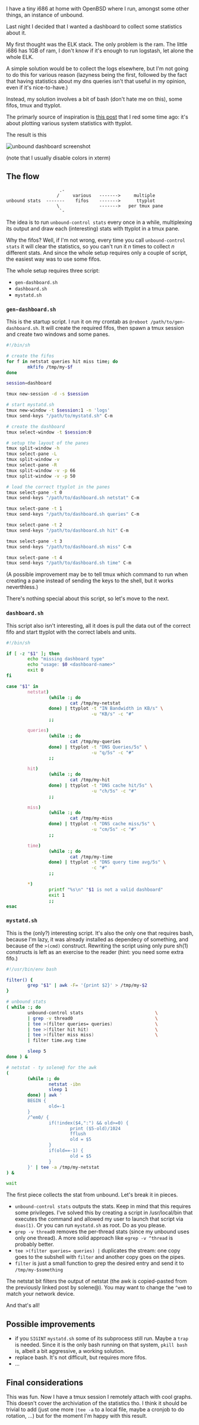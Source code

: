 I have a tiny i686 at home with OpenBSD where I run, amongst some other
things, an instance of unbound.

Last night I decided that I wanted a dashboard to collect some statistics
about it.

My first thought was the ELK stack.  The only problem is the ram.
The little i686 has 1GB of ram, I don't know if it's enough to run
logstash, let alone the whole ELK.

A simple solution would be to collect the logs elsewhere, but I'm not
going to do this for various reason (lazyness being the first, followed
by the fact that having statistics about my dns queries isn't that
useful in my opinion, even if it's nice-to-have.)

Instead, my solution involves a bit of bash (don't hate me on this),
some fifos, tmux and ttyplot.

The primarly source of inspiration is [this
post](https://dataswamp.org/~solene/2019-07-29-ttyplot.html) that I red
some time ago: it's about plotting various system statistics with ttyplot.

The result is this

![unbound dashboard screenshot](/img/unbound-dashboard.png)

(note that I usually disable colors in xterm)

## The flow

```asciiart
                    .-
                   /     various   ------->     multiple
unbound stats  -------    fifos    ------->      ttyplot
                   \               ------->   per tmux pane
                    `-
```

The idea is to run `unbound-control stats` every once in a while,
multiplexing its output and draw each (interesting) stats with ttyplot
in a tmux pane.

Why the fifos?  Well, if I'm not wrong, every time you call
`unbound-control stats` it will clear the statistics, so you can't run
it *n* times to collect *n* different stats.  And since the whole setup
requires only a couple of script, the easiest way was to use some fifos.

The whole setup requires three script:

 - `gen-dashboard.sh`
 - `dashboard.sh`
 - `mystatd.sh`

### `gen-dashboard.sh`

This is the startup script.  I run it on my crontab as `@reboot
/path/to/gen-dashboard.sh`.  It will create the required fifos, then
spawn a tmux session and create two windows and some panes.

```sh
#!/bin/sh

# create the fifos
for f in netstat queries hit miss time; do
        mkfifo /tmp/my-$f
done

session=dashboard

tmux new-session -d -s $session

# start mystatd.sh
tmux new-window -t $session:1 -n 'logs'
tmux send-keys "/path/to/mystatd.sh" C-m

# create the dashboard
tmux select-window -t $session:0

# setup the layout of the panes
tmux split-window -h
tmux select-pane -L
tmux split-window -v
tmux select-pane -R
tmux split-window -v -p 66
tmux split-window -v -p 50

# load the correct ttyplot in the panes
tmux select-pane -t 0
tmux send-keys "/path/to/dashboard.sh netstat" C-m

tmux select-pane -t 1
tmux send-keys "/path/to/dashboard.sh queries" C-m

tmux select-pane -t 2
tmux send-keys "/path/to/dashboard.sh hit" C-m

tmux select-pane -t 3
tmux send-keys "/path/to/dashboard.sh miss" C-m

tmux select-pane -t 4
tmux send-keys "/path/to/dashboard.sh time" C-m
```

(A possible improvement may be to tell tmux which command to run when
creating a pane instead of sending the keys to the shell, but it works
neverthless.)

There's nothing special about this script, so let's move to the next.

### `dashboard.sh`

This script also isn't interesting, all it does is pull the data out of
the correct fifo and start ttyplot with the correct labels and units.

```sh
#!/bin/sh

if [ -z "$1" ]; then
        echo "missing dashboard type"
        echo "usage: $0 <dashboard-name>"
        exit 0
fi

case "$1" in
        netstat)
                (while :; do
                        cat /tmp/my-netstat
                done) | ttyplot -t "IN Bandwidth in KB/s" \
                                -u "KB/s" -c "#"
                ;;

        queries)
                (while :; do
                        cat /tmp/my-queries
                done) | ttyplot -t "DNS Queries/5s" \
                                -u "q/5s" -c "#"
                ;;

        hit)
                (while :; do
                        cat /tmp/my-hit
                done) | ttyplot -t "DNS cache hit/5s" \
                                -u "ch/5s" -c "#"
                ;;

        miss)
                (while :; do
                        cat /tmp/my-miss
                done) | ttyplot -t "DNS cache miss/5s" \
                                -u "cm/5s" -c "#"
                ;;

        time)
                (while :; do
                        cat /tmp/my-time
                done) | ttyplot -t "DNS query time avg/5s" \
                                -c "#"
                ;;

        *)
                printf "%s\n" "$1 is not a valid dashboard"
                exit 1
                ;;
esac
```

### `mystatd.sh`

This is the (only?) interesting script.  It's also the only one that
requires bash, because I'm lazy, it was already installed as dependecy of
something, and because of the `>(cmd)` construct.  Rewriting the script
using only pure sh(1) constructs is left as an exercise to the reader
(hint: you need some extra fifo.)

```bash
#!/usr/bin/env bash

filter() {
        grep "$1" | awk -F= '{print $2}' > /tmp/my-$2
}

# unbound stats
( while :; do
        unbound-control stats                           \
        | grep -v thread0                               \
        | tee >(filter queries= queries)                \
        | tee >(filter hit hit)                         \
        | tee >(filter miss miss)                       \
        | filter time.avg time

        sleep 5
done ) &

# netstat - ty solene@ for the awk
(
        (while :; do
                netstat -ibn
                sleep 1
        done) | awk '
        BEGIN {
                old=-1
        }
        /^em0/ { 
                if(!index($4,":") && old>=0) {
                        print ($5-old)/1024
                        fflush
                        old = $5
                }
                if(old==-1) {
                        old = $5
                }
        }' | tee -a /tmp/my-netstat
) &

wait
```

The first piece collects the stat from unbound.  Let's break it in pieces.

 - `unbound-control stats` outputs the stats.  Keep in mind that this
 requires some privileges.  I've solved this by creating a script
 in /usr/local/bin that executes the command and allowed my user to
 launch that script via `doas(1)`.  Or you can run `mystatd.sh` as root.
 Do as you please.
 - `grep -v thread0` removes the per-thread stats (since my unbound
 uses only one thread).  A more solid approach like `egrep -v ^thread`
 is probably better.
 - `tee >(filter queries= queries) |` duplicates the stream: one copy
 goes to the subshell with `filter` and another copy goes on the pipes.
 - `filter` is just a small function to grep the desired entry and send
 it to `/tmp/my-$something`

The netstat bit filters the output of netstat (the awk is copied-pasted
from the previously linked post by solene@).  You may want to change the
`^em0` to match your network device.

And that's all!

## Possible improvements

 - if you `SIGINT` `mystatd.sh` some of its subprocess still run.  Maybe a
 `trap` is needed.  Since it is the only bash running on that system,
 `pkill bash` is, albeit a bit aggressive, a working solution.
 - replace bash.  It's not difficult, but requires more fifos.
 - ...

## Final considerations

This was fun.  Now I have a tmux session I remotely attach with cool
graphs.  This doesn't cover the archiviation of the statistics tho.
I think it should be trivial to add (just one more `|tee -a` to a local
file, maybe a cronjob to do rotation, ...) but for the moment I'm happy
with this result.

